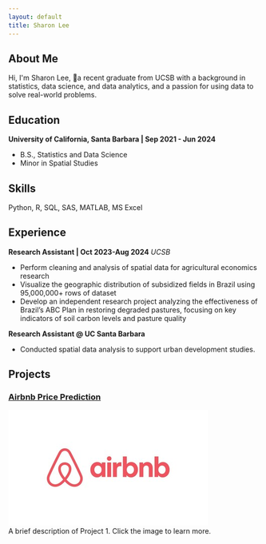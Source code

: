 ```yaml
---
layout: default
title: Sharon Lee
---
```


## About Me
Hi, I'm Sharon Lee, a recent graduate from UCSB with a background in statistics, data science, and data analytics, and a passion for using data to solve real-world problems.

## Education
**University of California, Santa Barbara | Sep 2021 - Jun 2024**
- B.S., Statistics and Data Science
- Minor in Spatial Studies

## Skills
Python, R, SQL, SAS, MATLAB, MS Excel

## Experience
**Research Assistant | Oct 2023-Aug 2024**
_UCSB_  
- Perform cleaning and analysis of spatial data for agricultural economics research
- Visualize the geographic distribution of subsidized fields in Brazil using 95,000,000+ rows of dataset
- Develop an independent research project analyzing the effectiveness of Brazil’s ABC Plan in restoring degraded
pastures, focusing on key indicators of soil carbon levels and pasture quality

**Research Assistant @ UC Santa Barbara**  
- Conducted spatial data analysis to support urban development studies.

## Projects
### [Airbnb Price Prediction](project1.md)
![Project 1 Image](images/Airbnb_Logo.jpg)  
A brief description of Project 1. Click the image to learn more.
